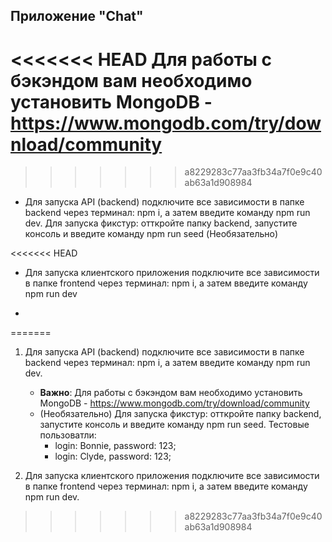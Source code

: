 ## Приложение "Chat"

<<<<<<< HEAD
Для работы с бэкэндом вам необходимо установить MongoDB - https://www.mongodb.com/try/download/community
=======
>>>>>>> a8229283c77aa3fb34a7f0e9c40ab63a1d908984

- Для запуска API (backend) подключите все зависимости в папке backend через терминал: npm i, а затем введите команду npm run dev.
    Для запуска фикстур: отткройте папку backend, запустите консоль и введите команду npm run seed (Необязательно) 

<<<<<<< HEAD
- Для запуска клиентского приложения подключите все зависимости в папке frontend через терминал: npm i, а затем введите команду npm run dev

- 
=======
1. Для запуска API (backend) подключите все зависимости в папке backend через терминал: npm i, а затем введите команду npm run dev.
    - **Важно**: Для работы с бэкэндом вам необходимо установить MongoDB - https://www.mongodb.com/try/download/community
    - (Необязательно) Для запуска фикстур: отткройте папку backend, запустите консоль и введите команду npm run seed. Тестовые пользоватли:
        - login: Bonnie, password: 123;
        - login: Clyde, password: 123;

3. Для запуска клиентского приложения подключите все зависимости в папке frontend через терминал: npm i, а затем введите команду npm run dev.
>>>>>>> a8229283c77aa3fb34a7f0e9c40ab63a1d908984
